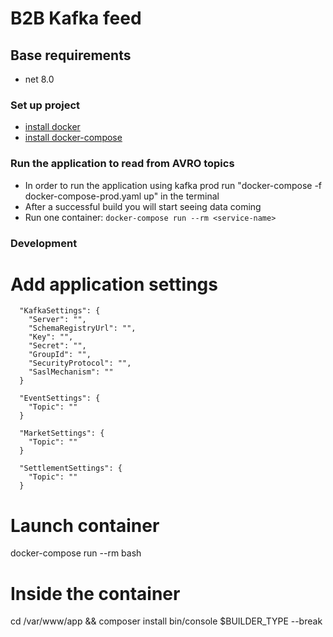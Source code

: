 B2B Kafka feed
==============

## Base requirements
* net 8.0

### Set up project
* [install docker](https://docs.docker.com/engine/install/)
* [install docker-compose](https://docs.docker.com/compose/install/)

### Run the application to read from AVRO topics
* In order to run the application using kafka prod run "docker-compose -f docker-compose-prod.yаml up"  in the terminal
* After a successful build you will start seeing data coming
* Run one container: `docker-compose run --rm <service-name>`

### Development
# Add application settings 
      "KafkaSettings": {
        "Server": "",
        "SchemaRegistryUrl": "",
        "Key": "",
        "Secret": "",
        "GroupId": "",
        "SecurityProtocol": "",
        "SaslMechanism": ""
      }
    
      "EventSettings": {
        "Topic": ""
      }
    
      "MarketSettings": {
        "Topic": ""
      }
    
      "SettlementSettings": {
        "Topic": ""
      }
  
# Launch container
docker-compose run --rm <service-name> bash

# Inside the container
cd /var/www/app && composer install
bin/console $BUILDER_TYPE --break
```

